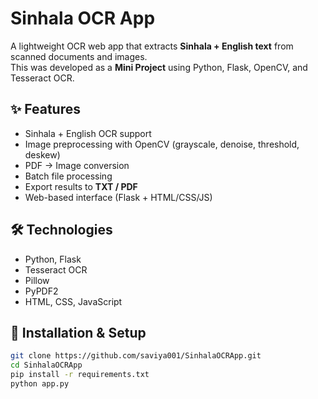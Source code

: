 # Sinhala OCR App

A lightweight OCR web app that extracts **Sinhala + English text** from scanned documents and images.  
This was developed as a **Mini Project** using Python, Flask, OpenCV, and Tesseract OCR.

## ✨ Features
- Sinhala + English OCR support  
- Image preprocessing with OpenCV (grayscale, denoise, threshold, deskew)  
- PDF → Image conversion  
- Batch file processing  
- Export results to **TXT / PDF**  
- Web-based interface (Flask + HTML/CSS/JS)

## 🛠️ Technologies
- Python, Flask  
- Tesseract OCR  
- Pillow  
- PyPDF2  
- HTML, CSS, JavaScript

## 🚀 Installation & Setup
```bash
git clone https://github.com/saviya001/SinhalaOCRApp.git
cd SinhalaOCRApp
pip install -r requirements.txt
python app.py
